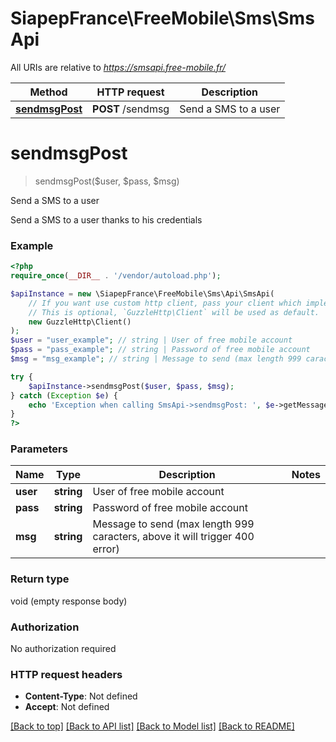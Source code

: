 # SiapepFrance\FreeMobile\Sms\SmsApi

All URIs are relative to *https://smsapi.free-mobile.fr/*

Method | HTTP request | Description
------------- | ------------- | -------------
[**sendmsgPost**](SmsApi.md#sendmsgPost) | **POST** /sendmsg | Send a SMS to a user

# **sendmsgPost**
> sendmsgPost($user, $pass, $msg)

Send a SMS to a user

Send a SMS to a user thanks to his credentials

### Example
```php
<?php
require_once(__DIR__ . '/vendor/autoload.php');

$apiInstance = new \SiapepFrance\FreeMobile\Sms\Api\SmsApi(
    // If you want use custom http client, pass your client which implements `GuzzleHttp\ClientInterface`.
    // This is optional, `GuzzleHttp\Client` will be used as default.
    new GuzzleHttp\Client()
);
$user = "user_example"; // string | User of free mobile account
$pass = "pass_example"; // string | Password of free mobile account
$msg = "msg_example"; // string | Message to send (max length 999 caracters, above it will trigger 400 error)

try {
    $apiInstance->sendmsgPost($user, $pass, $msg);
} catch (Exception $e) {
    echo 'Exception when calling SmsApi->sendmsgPost: ', $e->getMessage(), PHP_EOL;
}
?>
```

### Parameters

Name | Type | Description  | Notes
------------- | ------------- | ------------- | -------------
 **user** | **string**| User of free mobile account |
 **pass** | **string**| Password of free mobile account |
 **msg** | **string**| Message to send (max length 999 caracters, above it will trigger 400 error) |

### Return type

void (empty response body)

### Authorization

No authorization required

### HTTP request headers

 - **Content-Type**: Not defined
 - **Accept**: Not defined

[[Back to top]](#) [[Back to API list]](../../README.md#documentation-for-api-endpoints) [[Back to Model list]](../../README.md#documentation-for-models) [[Back to README]](../../README.md)

